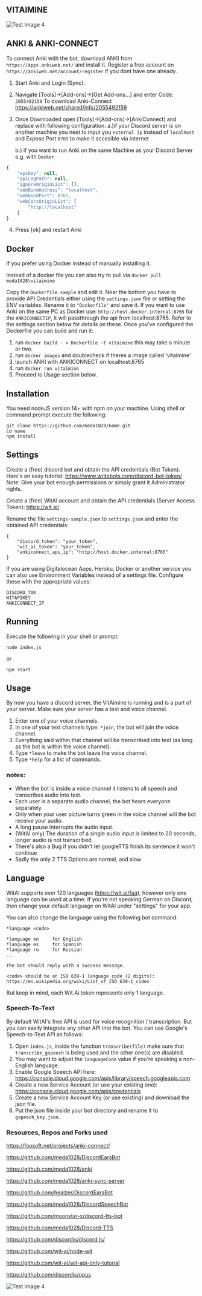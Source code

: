 ## VITAIMINE

![Test Image 4](https://github.com/meda1028/VitAImine/blob/main/logo_small_icon_only.png)

## ANKI & ANKI-CONNECT
To connect Anki with the bot, download ANKI from `https://apps.ankiweb.net/` and install it.
Register a free account on `https://ankiweb.net/account/register` if you dont have one already.
1.  Start Anki and Login (Sync).
2.  Navigate [Tools]->[Add-ons]->[Get Add-ons...] and enter Code: `2055492159`
    To download Anki-Connect https://ankiweb.net/shared/info/2055492159
3.  Once Downloaded open [Tools]->[Add-ons]->[AnkiConnect] and replace with following configuration:
    a.)if your Discord server is on another machine you neet to input you `external ip` instead of `localhost`
       and Expose Port `8765` to make it accesible via internet
       
    b.) if you want to run Anki on the same Machine as your Discord Server e.g. with `Docker`
```js
{
    "apiKey": null,
    "apiLogPath": null,
    "ignoreOriginList": [],
    "webBindAddress": "localhost",
    "webBindPort": 8765,
    "webCorsOriginList": [
        "http://localhost"
    ]
}
```
4. Press [ok] and restart Anki
    

    

## Docker
If you prefer using Docker instead of manually installing it.

Instead of a docker file you can also try to pull via `docker pull meda1028\vitaimine`

Copy the `Dockerfile.sample` and edit it.
Near the bottom you have to provide API Credentials either using the `settings.json` file or setting the ENV variables.
Rename it to `"Dockerfile"` and save it.
If you want to use Anki on the same PC as Docker use: `http://host.docker.internal:8765` for the `ANKICONNECTIP`, it will passthrough the api from localhost:8765.
Refer to the settings section below for details on these.
Once you've configured the Dockerfile you can build and run it:

1.  run `docker build - < Dockerfile -t vitaimine`  this may take a minute or two.
2.  run `docker images` and doublecheck if theres a image called 'vitaimine'
3.  launch ANKI with ANKICONNECT on localhost:8765
4.  run `docker run vitaimine`
5.  Proceed to Usage section below.

## Installation
You need nodeJS version 14+ with npm on your machine.
Using shell or command prompt execute the following:

```
git clone https://github.com/meda1028/name.git
cd name
npm install
```

## Settings
Create a (free) discord bot and obtain the API credentials (Bot Token). Here's an easy tutorial: https://www.writebots.com/discord-bot-token/ Note: Give your bot enough permissions or simply grant it Administrator rights.

Create a (free) WitAI account and obtain the API credentials (Server Access Token): https://wit.ai/

Rename the file `settings-sample.json` to `settings.json` and enter the obtained API credentials:
```
{
    "discord_token": "your_token",
    "wit_ai_token": "your_token",
    "ankiconnect_api_ip": "http://host.docker.internal:8765"
}
```

If you are using Digitalocean Apps, Heroku, Docker or another service you can also use Environment Variables instead of a settings file. 
Configure these with the appropriate values:
```
DISCORD_TOK
WITAPIKEY
ANKICONNECT_IP
```

## Running

Execute the following in your shell or prompt:
```
node index.js
```
or
```
npm start
```


## Usage

By now you have a discord server, the VitAimine is running and is a part of your server. Make sure your server has a text and voice channel.

1. Enter one of your voice channels.
2. In one of your text channels type: `*join`, the bot will join the voice channel.
3. Everything said within that channel will be transcribed into text (as long as the bot is within the voice channel).
4. Type `*leave` to make the bot leave the voice channel.
5. Type `*help` for a list of commands.

### notes:
- When the bot is inside a voice channel it listens to all speech and transcribes audio into text.
- Each user is a separate audio channel, the bot hears everyone separately.
- Only when your user picture turns green in the voice channel will the bot receive your audio.
- A long pause interrupts the audio input.
- (WitAI only) The duration of a single audio input is limited to 20 seconds, longer audio is not transcribed.
- There's also a Bug if you didn't let googleTTS finish its sentence it won't continue
- Sadly the only 2 TTS Options are normal, and slow

## Language
WitAI supports over 120 languages (https://wit.ai/faq), however only one language can be used at a time.
If you're not speaking German on Discord, then change your default language on WitAI under "settings" for your app.

You can also change the language using the following bot command:

```
*language <code>

*language en     for English
*language es     for Spanish
*language ru     for Russian
...

The bot should reply with a success message.

<code> should be an ISO 639-1 language code (2 digits):
https://en.wikipedia.org/wiki/List_of_ISO_639-1_codes
```
But keep in mind, each Wit.Ai token represents only 1 language.



### Speech-To-Text

By default WitAI's free API is used for voice recognition / transcription. But you can easily integrate any other API into the bot. You can use Google's Speech-to-Text API as follows:

1. Open `index.js`, inside the function `transcribe(file)` make sure that `transcribe_gspeech` is being used and the other one(s) are disabled.
2. You may want to adjust the `languageCode` value if you're speaking a non-English language.
3. Enable Google Speech API here: https://console.cloud.google.com/apis/library/speech.googleapis.com
4. Create a new Service Account (or use your existing one): https://console.cloud.google.com/apis/credentials
5. Create a new Service Account Key (or use existing) and download the json file.
6. Put the json file inside your bot directory and rename it to `gspeech_key.json`.


### Resources, Repos and Forks used
https://foosoft.net/projects/anki-connect/

https://github.com/meda1028/DiscordEarsBot

https://github.com/meda1028/anki

https://github.com/meda1028/anki-sync-server

https://github.com/healzer/DiscordEarsBot

https://github.com/meda1028/DiscordSpeechBot

https://github.com/moonstar-x/discord-tts-bot

https://github.com/meda1028/Discord-TTS

https://github.com/discordjs/discord.js/

https://github.com/wit-ai/node-wit

https://github.com/wit-ai/wit-api-only-tutorial

https://github.com/discordjs/opus



![Test Image 4](https://github.com/meda1028/VitAImine/blob/main/logo_small.png)
